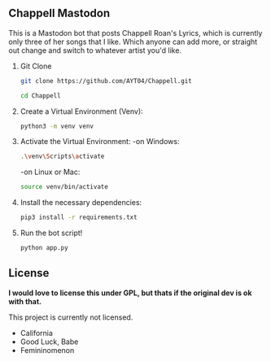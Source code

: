 ## Chappell Mastodon

This is a Mastodon bot that posts Chappell Roan's Lyrics, which is currently only three of her songs that I like. Which anyone can add more, or straight out change and switch to whatever artist you'd like.


1. Git Clone
   ```bash
   git clone https://github.com/AYT04/Chappell.git
   ```
   ```bash
   cd Chappell
3. Create a Virtual Environment (Venv):
   ```bash
   python3 -m venv venv
4. Activate the Virtual Environment:
   -on Windows:
   ```bash
   .\venv\Scripts\activate
   ```
   -on Linux or Mac:
   ```bash
   source venv/bin/activate
   ```
4. Install the necessary dependencies:
   ```bash
   pip3 install -r requirements.txt

5. Run the bot script!
   ```bash
   python app.py

## License

**I would love to license this under GPL, but thats if the original dev is ok with that.**

This project is currently not licensed.

* California
* Good Luck, Babe
* Femininomenon
